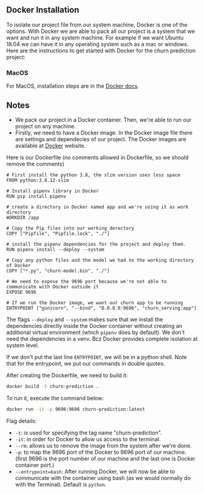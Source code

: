 ## Docker Installation
To isolate our project file from our system machine, Docker is one of the options. With Docker we are able to pack all our project is a system that we want and run it in any system machine. For example if we want Ubuntu 18.04 we can have it in any operating system such as a mac or windows. <br>
Here are the instructions to get started with Docker for the churn prediction project:

### MacOS

For MacOS, installation steps are in the [Docker docs](https://docs.docker.com/desktop/install/mac-install/).


## Notes

- We pack our project in a Docker container. Then, we're able to run our project on any machine.
- Firstly, we need to have a Docker image. In the Docker image file there are settings and dependecies of our project. The Docker images are available at [Docker](https://hub.docker.com/search?type=image) website.

Here is our Dockerfile (no comments allowed in Dockerfile, so we should remove the comments)

```docker
# First install the python 3.8, the slim version uses less space
FROM python:3.8.12-slim

# Install pipenv library in Docker 
RUN pip install pipenv

# create a directory in Docker named app and we're using it as work directory 
WORKDIR /app                                                                

# Copy the Pip files into our working derectory 
COPY ["Pipfile", "Pipfile.lock", "./"]

# install the pipenv dependencies for the project and deploy them.
RUN pipenv install --deploy --system

# Copy any python files and the model we had to the working directory of Docker 
COPY ["*.py", "churn-model.bin", "./"]

# We need to expose the 9696 port because we're not able to communicate with Docker outside it
EXPOSE 9696

# If we run the Docker image, we want our churn app to be running
ENTRYPOINT ["gunicorn", "--bind", "0.0.0.0:9696", "churn_serving:app"]
```

The flags `--deploy` and `--system` makes sure that we install the dependencies directly inside the Docker container without creating an additional virtual environment (which `pipenv` does by default). We don't need the dependencies in a venv. Bcz Docker provides complete isolation at system level.

If we don't put the last line `ENTRYPOINT`, we will be in a python shell.
Note that for the entrypoint, we put our commands in double quotes.

After creating the Dockerfile, we need to build it:

```bash
docker build -t churn-prediction .
```

To run it,  execute the command below:

```bash
docker run -it -p 9696:9696 churn-prediction:latest
```

Flag details: 

* `-t`: is used for specifying the tag name "churn-prediction".
* `-it`: in order for Docker to allow us access to the terminal.
* `--rm`: allows us to remove the image from the system after we're done.  
* `-p`: to map the 9696 port of the Docker to 9696 port of our machine. (first 9696 is the port number of our machine and the last one is Docker container port.)
* `--entrypoint=bash`: After running Docker, we will now be able to communicate with the container using bash (as we would normally do with the Terminal). Default is `python`.
